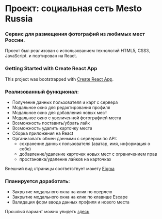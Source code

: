 # Проект: сoциальная сеть Mesto Russia

### Сервис для размещения фотографий из любимых мест России.

Проект был реализован с использованием технологий HTML5, CSS3, JavaScript.
и портирован на React.
### Getting Started with Create React App
This project was bootstrapped with [Create React App](https://github.com/facebook/create-react-app).

### Реализованный функционал:
* Получение данных пользователя и карт с сервера
* Модальное окно для редактирования профиля
* Модальное окно для добавления новых мест
* Модальное окно с увеличенной фотографией места
* Возможность поставить/убрать лайк
* Возможность удалить карточку места
* Сборка приложения на React
* Oрганизовать обмен данными с сервером по API:
  * сохранение данных пользователя (аватар, имя, информация о себе)
  * добавление/удаление карточек новых мест с ограничением прав
  * простановка/удаление лайков на карточках

Внешний вид страницы соответствует макету [Figma](https://www.figma.com/file/PSdQFRHoxXJFs2FH8IXViF/JavaScript.-Sprint-9?t=TWK96feXP12zj9IP-0)

### Планируется доработать:

* Закрытие модального окна на клик по оверлею
* Закрытие модального окна на клик по клавише Escape
* Валидация форм ввода данных профиля и нового места



Прошлый вариант можно увидеть [здесь](https://noida-nataly.github.io/mesto/)
